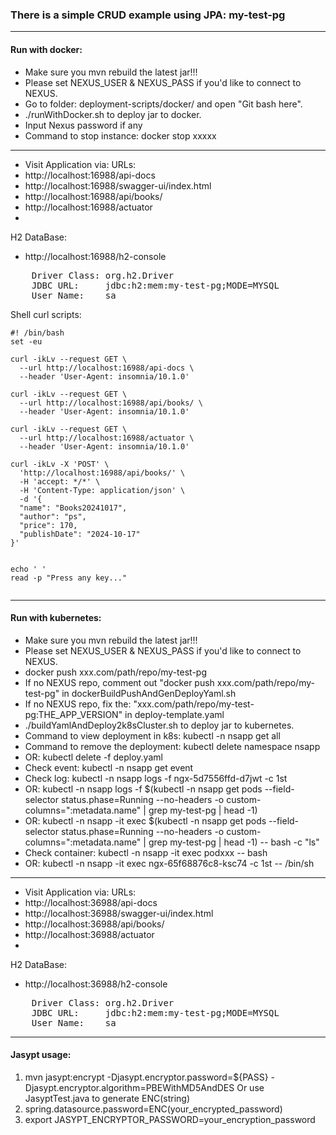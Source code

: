 ### There is a simple CRUD example using JPA: my-test-pg

---
#### Run with docker:
- Make sure you mvn rebuild the latest jar!!!
- Please set NEXUS_USER & NEXUS_PASS if you'd like to connect to NEXUS.
- Go to folder: deployment-scripts/docker/ and open "Git bash here".
- ./runWithDocker.sh to deploy jar to docker.
- Input Nexus password if any
- Command to stop instance: docker stop xxxxx
---
- Visit Application via:
URLs:
- http://localhost:16988/api-docs
- http://localhost:16988/swagger-ui/index.html
- http://localhost:16988/api/books/
- http://localhost:16988/actuator
- 
H2 DataBase:
- http://localhost:16988/h2-console
<pre>
    Driver Class: org.h2.Driver
    JDBC URL:     jdbc:h2:mem:my-test-pg;MODE=MYSQL
    User Name:    sa
</pre>

Shell curl scripts:
```shell
#! /bin/bash
set -eu

curl -ikLv --request GET \
  --url http://localhost:16988/api-docs \
  --header 'User-Agent: insomnia/10.1.0'

curl -ikLv --request GET \
  --url http://localhost:16988/api/books/ \
  --header 'User-Agent: insomnia/10.1.0'

curl -ikLv --request GET \
  --url http://localhost:16988/actuator \
  --header 'User-Agent: insomnia/10.1.0'

curl -ikLv -X 'POST' \
  'http://localhost:16988/api/books/' \
  -H 'accept: */*' \
  -H 'Content-Type: application/json' \
  -d '{
  "name": "Books20241017",
  "author": "ps",
  "price": 170,
  "publishDate": "2024-10-17"
}'


echo ' '
read -p "Press any key..."
    
```

---
#### Run with kubernetes:
- Make sure you mvn rebuild the latest jar!!!
- Please set NEXUS_USER & NEXUS_PASS if you'd like to connect to NEXUS.
- docker push xxx.com/path/repo/my-test-pg
- If no NEXUS repo, comment out "docker push xxx.com/path/repo/my-test-pg" in dockerBuildPushAndGenDeployYaml.sh
- If no NEXUS repo, fix the: "xxx.com/path/repo/my-test-pg:THE_APP_VERSION" in deploy-template.yaml
- ./buildYamlAndDeploy2k8sCluster.sh to deploy jar to kubernetes.
- Command to view deployment in k8s: kubectl -n nsapp get all
- Command to remove the deployment: kubectl delete namespace nsapp
- OR: kubectl delete -f deploy.yaml
- Check event: kubectl -n nsapp get event
- Check log: kubectl -n nsapp logs -f ngx-5d7556ffd-d7jwt -c 1st
- OR: kubectl -n nsapp logs -f $(kubectl -n nsapp get pods --field-selector status.phase=Running --no-headers -o custom-columns=":metadata.name" | grep my-test-pg | head -1)
- OR: kubectl -n nsapp -it exec $(kubectl -n nsapp get pods --field-selector status.phase=Running --no-headers -o custom-columns=":metadata.name" | grep my-test-pg | head -1) -- bash -c "ls"
- Check container: kubectl -n nsapp -it exec podxxx -- bash 
- OR: kubectl -n nsapp -it exec ngx-65f68876c8-ksc74  -c 1st -- /bin/sh
--- 
- Visit Application via:
  URLs:
- http://localhost:36988/api-docs
- http://localhost:36988/swagger-ui/index.html
- http://localhost:36988/api/books/
- http://localhost:36988/actuator
-
H2 DataBase:
- http://localhost:36988/h2-console
<pre>
    Driver Class: org.h2.Driver
    JDBC URL:     jdbc:h2:mem:my-test-pg;MODE=MYSQL
    User Name:    sa
</pre>

---
#### Jasypt usage:
1. mvn jasypt:encrypt -Djasypt.encryptor.password=${PASS} -Djasypt.encryptor.algorithm=PBEWithMD5AndDES
Or use JasyptTest.java to generate ENC(string)
2. spring.datasource.password=ENC(your_encrypted_password)
3. export JASYPT_ENCRYPTOR_PASSWORD=your_encryption_password